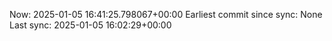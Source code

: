 Now: 2025-01-05 16:41:25.798067+00:00 Earliest commit since sync: None Last sync: 2025-01-05 16:02:29+00:00

